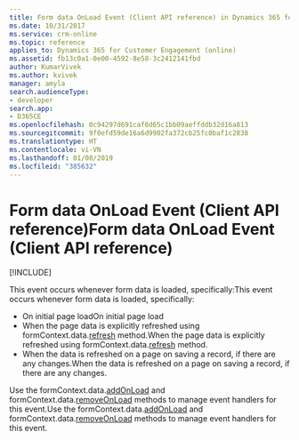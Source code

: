 ```yaml
---
title: Form data OnLoad Event (Client API reference) in Dynamics 365 for Customer Engagement| MicrosoftDocs
ms.date: 10/31/2017
ms.service: crm-online
ms.topic: reference
applies_to: Dynamics 365 for Customer Engagement (online)
ms.assetid: fb13c0a1-0e00-4592-8e58-3c2412141fbd
author: KumarVivek
ms.author: kvivek
manager: amyla
search.audienceType:
- developer
search.app:
- D365CE
ms.openlocfilehash: 0c94297d691caf6d65c1bb09aeffddb32d16a813
ms.sourcegitcommit: 9f0efd59de16a6d9902fa372cb25fc0baf1c2838
ms.translationtype: HT
ms.contentlocale: vi-VN
ms.lasthandoff: 01/08/2019
ms.locfileid: "385632"
---
```

# <a name="form-data-onload-event-client-api-reference"></a><span data-ttu-id="5ff31-102">Form data OnLoad Event (Client API reference)</span><span class="sxs-lookup"><span data-stu-id="5ff31-102">Form data OnLoad Event (Client API reference)</span></span>

[!INCLUDE[](../../../../includes/cc_applies_to_update_9_0_0.md)]

<span data-ttu-id="5ff31-103">This event occurs whenever form data is loaded, specifically:</span><span class="sxs-lookup"><span data-stu-id="5ff31-103">This event occurs whenever form data is loaded, specifically:</span></span>

- <span data-ttu-id="5ff31-104">On initial page load</span><span class="sxs-lookup"><span data-stu-id="5ff31-104">On initial page load</span></span>
- <span data-ttu-id="5ff31-105">When the page data is explicitly refreshed using formContext.data.[refresh](../formContext-data/refresh.md) method.</span><span class="sxs-lookup"><span data-stu-id="5ff31-105">When the page data is explicitly refreshed using formContext.data.[refresh](../formContext-data/refresh.md) method.</span></span>
- <span data-ttu-id="5ff31-106">When the data is refreshed on a page on saving a record, if there are any changes.</span><span class="sxs-lookup"><span data-stu-id="5ff31-106">When the data is refreshed on a page on saving a record, if there are any changes.</span></span>
 
<span data-ttu-id="5ff31-107">Use the formContext.data.[addOnLoad](../formContext-data/addOnLoad.md) and formContext.data.[removeOnLoad](../formContext-data/removeOnLoad.md) methods to manage event handlers for this event.</span><span class="sxs-lookup"><span data-stu-id="5ff31-107">Use the formContext.data.[addOnLoad](../formContext-data/addOnLoad.md) and formContext.data.[removeOnLoad](../formContext-data/removeOnLoad.md) methods to manage event handlers for this event.</span></span> 



